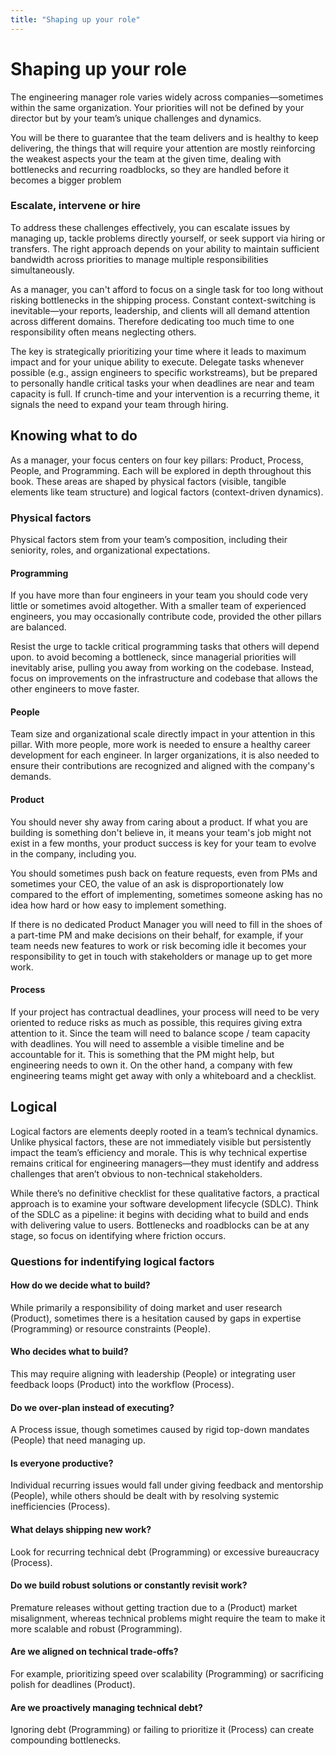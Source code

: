 ```yaml
---
title: "Shaping up your role"
---
```


# Shaping up your role

The engineering manager role varies widely across companies—sometimes within the same organization. Your priorities will not be defined by your director but by your team’s unique challenges and dynamics.

You will be there to guarantee that the team delivers and is healthy to keep delivering, the things that will require your attention are mostly reinforcing the weakest aspects your the team at the given time, dealing with bottlenecks and recurring roadblocks, so they are handled before it becomes a bigger problem

### Escalate, intervene or hire

To address these challenges effectively, you can escalate issues by managing up, tackle problems directly yourself, or seek support via hiring or transfers. The right approach depends on your ability to maintain sufficient bandwidth across priorities to manage multiple responsibilities simultaneously.

As a manager, you can't afford to focus on a single task for too long without risking bottlenecks in the shipping process. Constant context-switching is inevitable—your reports, leadership, and clients will all demand attention across different domains. Therefore dedicating too much time to one responsibility often means neglecting others.

The key is strategically prioritizing your time where it leads to maximum impact and for your unique ability to execute. Delegate tasks whenever possible (e.g., assign engineers to specific workstreams), but be prepared to personally handle critical tasks your when deadlines are near and team capacity is full. If crunch-time and your intervention is a recurring theme, it signals the need to expand your team through hiring.


## Knowing what to do

As a manager, your focus centers on four key pillars: Product, Process, People, and Programming. Each will be explored in depth throughout this book. These areas are shaped by physical factors (visible, tangible elements like team structure) and logical factors (context-driven dynamics). 


### Physical factors

Physical factors stem from your team’s composition, including their seniority, roles, and organizational expectations.


#### Programming

If you have more than four engineers in your team you should code very little or sometimes avoid altogether. With a smaller team of experienced engineers, you may occasionally contribute code, provided the other pillars are balanced.

Resist the urge to tackle critical programming tasks that others will depend upon. to avoid becoming a bottleneck, since managerial priorities will inevitably arise, pulling you away from working on the codebase. Instead, focus on improvements on the infrastructure and codebase that allows the other engineers to move faster.

#### People

Team size and organizational scale directly impact in your attention in this pillar. With more people, more work is needed to ensure a healthy career development for each engineer. In larger organizations, it is also needed to ensure their contributions are recognized and aligned with the company's demands.

#### Product

You should never shy away from caring about a product. If what you are building is something don't believe in, it means your team's job might not exist in a few months, your product success is key for your team to evolve in the company, including you.

You should sometimes push back on feature requests, even from PMs and sometimes your CEO, the value of an ask is disproportionately low compared to the effort of implementing, sometimes someone asking has no idea how hard or how easy to implement something.

If there is no dedicated Product Manager you will need to fill in the shoes of a part-time PM and make decisions on their behalf, for example, if your team needs new features to work or risk becoming idle it becomes your responsibility to get in touch with stakeholders or manage up to get more work. 

#### Process

If your project has contractual deadlines, your process will need to be very oriented to reduce risks as much as possible, this requires giving extra attention to it. Since the team will need to balance scope / team capacity with deadlines. You will need to assemble a visible timeline and be accountable for it. This is something that the PM might help, but engineering needs to own it. On the other hand, a company with few engineering teams might get away with only a whiteboard and a checklist.

## Logical

Logical factors are elements deeply rooted in a team’s technical dynamics. Unlike physical factors, these are not immediately visible but persistently impact the team’s efficiency and morale. This is why technical expertise remains critical for engineering managers—they must identify and address challenges that aren’t obvious to non-technical stakeholders.

While there’s no definitive checklist for these qualitative factors, a practical approach is to examine your software development lifecycle (SDLC). Think of the SDLC as a pipeline: it begins with deciding what to build and ends with delivering value to users. Bottlenecks and roadblocks can be at any stage, so focus on identifying where friction occurs.

### Questions for indentifying logical factors

#### How do we decide what to build?

While primarily a responsibility of doing market and user research (Product), sometimes there is a hesitation caused by gaps in expertise (Programming) or resource constraints (People).

#### Who decides what to build?

This may require aligning with leadership (People) or integrating user feedback loops (Product) into the workflow (Process).

#### Do we over-plan instead of executing?

A Process issue, though sometimes caused by rigid top-down mandates (People) that need managing up.

#### Is everyone productive?

Individual recurring issues would fall under giving feedback and mentorship (People), while others should be dealt with by resolving systemic inefficiencies (Process).

#### What delays shipping new work?

Look for recurring technical debt (Programming) or excessive bureaucracy (Process).

#### Do we build robust solutions or constantly revisit work?

Premature releases without getting traction due to a (Product) market misalignment, whereas technical problems might require the team to make it more scalable and robust (Programming).

#### Are we aligned on technical trade-offs?

For example, prioritizing speed over scalability (Programming) or sacrificing polish for deadlines (Product).

#### Are we proactively managing technical debt?

Ignoring debt (Programming) or failing to prioritize it (Process) can create compounding bottlenecks.
